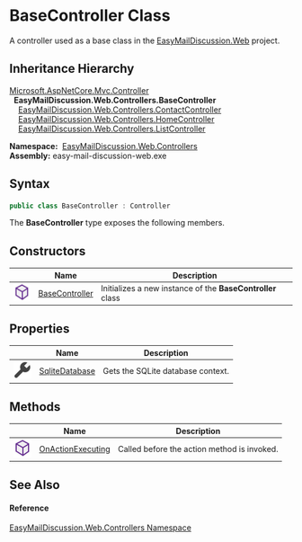 BaseController Class
====================
A controller used as a base class in the [EasyMailDiscussion.Web][1] project.


Inheritance Hierarchy
---------------------
[Microsoft.AspNetCore.Mvc.Controller][2]  
  **EasyMailDiscussion.Web.Controllers.BaseController**  
    [EasyMailDiscussion.Web.Controllers.ContactController][3]  
    [EasyMailDiscussion.Web.Controllers.HomeController][4]  
    [EasyMailDiscussion.Web.Controllers.ListController][5]  

  **Namespace:**  [EasyMailDiscussion.Web.Controllers][6]  
  **Assembly:** easy-mail-discussion-web.exe

Syntax
------

```csharp
public class BaseController : Controller
```

The **BaseController** type exposes the following members.


Constructors
------------

|                  | Name                | Description                                                |
| ---------------- | ------------------- | ---------------------------------------------------------- |
| ![Public method] | [BaseController][7] | Initializes a new instance of the **BaseController** class |


Properties
----------

|                    | Name                | Description                       |
| ------------------ | ------------------- | --------------------------------- |
| ![Public property] | [SqliteDatabase][8] | Gets the SQLite database context. |


Methods
-------

|                  | Name                   | Description                                 |
| ---------------- | ---------------------- | ------------------------------------------- |
| ![Public method] | [OnActionExecuting][9] | Called before the action method is invoked. |


See Also
--------

#### Reference
[EasyMailDiscussion.Web.Controllers Namespace][6]  

[1]: ../../EasyMailDiscussion.Web/README.md
[2]: https://docs.microsoft.com/dotnet/api/microsoft.aspnetcore.mvc.controller
[3]: ../ContactController/README.md
[4]: ../HomeController/README.md
[5]: ../ListController/README.md
[6]: ../README.md
[7]: _ctor.md
[8]: SqliteDatabase.md
[9]: OnActionExecuting.md
[Public method]: ../../icons/pubmethod.svg "Public method"
[Public property]: ../../icons/pubproperty.svg "Public property"